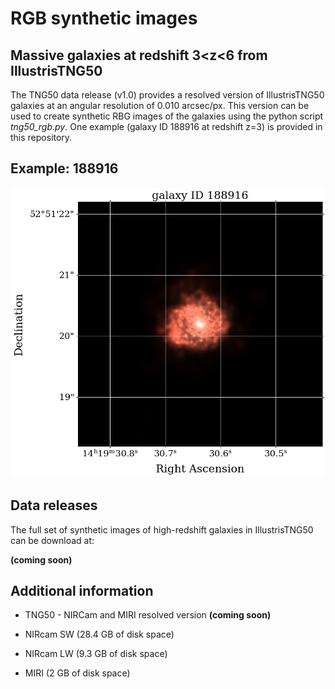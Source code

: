 # RGB synthetic images
## Massive galaxies at redshift 3<z<6 from IllustrisTNG50

The TNG50 data release (v1.0) provides a resolved version of IllustrisTNG50 galaxies at an angular resolution of 0.010 arcsec/px. This version can be used to create synthetic RBG images of the galaxies using the python script *tng50_rgb.py*. One example (galaxy ID 188916 at redshift z=3) is provided in this repository.

## Example: 188916

![plot](./188916_i0_a0_z3_rgb.png)
## Data releases

The full set of synthetic images of high-redshift galaxies in IllustrisTNG50 can be download at:

**(coming soon)**

## Additional information

* TNG50 - NIRCam and MIRI resolved version **(coming soon)**

* NIRcam SW (28.4 GB of disk space)

* NIRcam LW  (9.3 GB of disk space)

* MIRI (2 GB of disk space)
